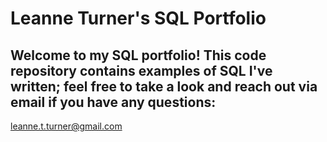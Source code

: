 # **Leanne Turner's SQL Portfolio**


## Welcome to my SQL portfolio! This code repository contains examples of SQL I've written; feel free to take a look and reach out via email if you have any questions:
leanne.t.turner@gmail.com
